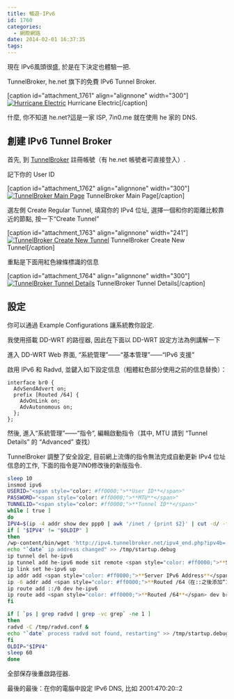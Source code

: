 ```yaml
---
title: 暢遊·IPv6
id: 1760
categories:
  - 網際網路
date: 2014-02-01 16:37:35
tags:
---
```


現在 IPv6風頭很盛, 於是在下決定也體驗一把.

TunnelBroker, he.net 旗下的免費 IPv6 Tunnel Broker.

[caption id="attachment_1761" align="alignnone" width="300"][![Hurricane Electric](/wp-content/uploads/2014/02/helogo-300x73.gif)](/wp-content/uploads/2014/02/helogo.gif) Hurricane Electric[/caption]

什麼, 你不知道 he.net?這是一家 ISP, 7in0.me 就在使用 he 家的 DNS.

<!--more-->

## 創建 IPv6 Tunnel Broker

首先, 到 [TunnelBroker](https://tunnelbroker.net) 註冊帳號（有 he.net 帳號者可直接登入）.

記下你的 User ID

[caption id="attachment_1762" align="alignnone" width="300"][![TunnelBroker Main Page](/wp-content/uploads/2014/02/QQ20140201-1@2x-300x192.png)](/wp-content/uploads/2014/02/QQ20140201-1@2x-e1391243938494.png) TunnelBroker Main Page[/caption]

選左側 Create Regular Tunnel, 填寫你的 IPv4 位址, 選擇一個和你的距離比較靠近的節點, 按一下“Create Tunnel”

[caption id="attachment_1763" align="alignnone" width="241"][![TunnelBroker Create New Tunnel](/wp-content/uploads/2014/02/QQ20140201-3@2x-241x300.png)](/wp-content/uploads/2014/02/QQ20140201-3@2x-e1391244021845.png) TunnelBroker Create New Tunnel[/caption]

重點是下面用紅色線條標識的信息

[caption id="attachment_1764" align="alignnone" width="300"][![TunnelBroker Tunnel Details](/wp-content/uploads/2014/02/QQ20140201-4@2x-300x275.png)](/wp-content/uploads/2014/02/QQ20140201-4@2x-e1391244044353.png) TunnelBroker Tunnel Details[/caption]

## 設定

你可以通過 Example Configurations 讓系統教你設定.

我使用搭載 DD-WRT 的路徑器, 因此在下面以 DD-WRT 設定方法為例講解一下

進入 DD-WRT Web 界面, “系統管理”——“基本管理”——“IPv6 支援”

啟用 IPv6 和 Radvd, 並鍵入如下設定信息（粗體紅色部分使用之前的信息替換）：

```nginx
interface br0 {
  AdvSendAdvert on;
  prefix [Routed /64] {
    AdvOnLink on;
    AdvAutonomous on;
  };
};
```

然後, 進入“系統管理”——“指令”, 編輯啟動指令（其中, MTU 請到 “Tunnel Details” 的 “Advanced” 查找）

TunnelBroker 調整了安全設定, 目前網上流傳的指令無法完成自動更新 IPv4 位址信息的工作, 下面的指令是7IN0修改後的新版指令.

```bash
sleep 10
insmod ipv6
USERID="<span style="color: #ff0000;">**User ID**</span>"
PASSWORD="<span style="color: #ff0000;">**MTU**</span>"
TUNNELID="<span style="color: #ff0000;">**Tunnel ID**</span>"
while [ true ]
do
IPV4=$(ip -4 addr show dev ppp0 | awk '/inet / {print $2}' | cut -d/ -f1)
if [ "$IPV4" != "$OLDIP" ]
then
/wp-content/bin/wget 'http://ipv4.tunnelbroker.net/ipv4_end.php?ipv4b='$IPV4'&pass='$PASSWORD'&user_id='$USERID'&tunnel_id='$TUNNELID -O -
echo "`date` ip address changed" >> /tmp/startup.debug
ip tunnel del he-ipv6
ip tunnel add he-ipv6 mode sit remote <span style="color: #ff0000;">**Server IPv4 Address**</span> local $IPV4 ttl 255
ip link set he-ipv6 up
ip addr add <span style="color: #ff0000;">**Server IPv6 Address**</span> dev he-ipv6
ip -6 addr add <span style="color: #ff0000;">**Routed /64（在::之後添加“1”, 如2001:470:19:456::1/64）**</span> dev br0
ip route add ::/0 dev he-ipv6
ip route add <span style="color: #ff0000;">**Routed /64**</span> dev br0
fi

if [ `ps | grep radvd | grep -vc grep` -ne 1 ]
then
radvd -C /tmp/radvd.conf &
echo "`date` process radvd not found, restarting" >> /tmp/startup.debug
fi
OLDIP="$IPV4"
sleep 60
done
```

全部保存後重啟路徑器.

最後的最後：在你的電腦中設定 IPv6 DNS, 比如 2001:470:20::2
